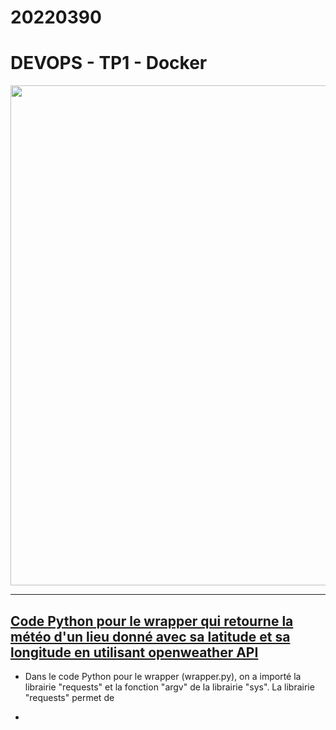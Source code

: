 # 20220390

# DEVOPS - TP1 - Docker

<img src="https://encrypted-tbn0.gstatic.com/images?q=tbn:ANd9GcTAMP3MixLCsL2vZogd3hDqesHf8spC96L5jw&usqp=CAU" width=800>

---
## **<u >Code Python pour le wrapper qui retourne la météo d'un lieu donné avec sa latitude et sa longitude en utilisant openweather API</u>**



- Dans le code Python pour le wrapper (wrapper.py), on a importé la librairie "requests" et la fonction "argv" de la librairie "sys". 
La librairie "requests" permet de 

- 


